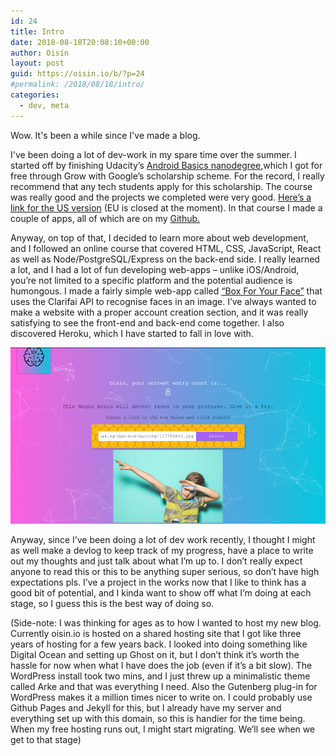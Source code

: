 ```yaml
---
id: 24
title: Intro
date: 2018-08-18T20:08:10+00:00
author: Oisín
layout: post
guid: https://oisin.io/b/?p=24
#permalink: /2018/08/18/intro/
categories:
  - dev, meta
---
```

Wow. It's been a while since I've made a blog.

I've been doing a lot of dev-work in my spare time over the summer. I started off by finishing Udacity’s [Android Basics nanodegree,](https://eu.udacity.com/course/android-basics-nanodegree-by-google--nd803)which I got for free through Grow with Google’s scholarship scheme. For the record, I really recommend that any tech students apply for this scholarship. The course was really good and the projects we completed were very good. [Here’s a link for the US version](https://www.udacity.com/grow-with-google) (EU is closed at the moment). In that course I made a couple of apps, all of which are on my [Github.](https://github.com/oisinq)

Anyway, on top of that, I decided to learn more about web development, and I followed an online course that covered HTML, CSS, JavaScript, React as well as Node/PostgreSQL/Express on the back-end side. I really learned a lot, and I had a lot of fun developing web-apps – unlike iOS/Android, you’re not limited to a specific platform and the potential audience is humongous. I made a fairly simple web-app called [“Box For Your Face”](https://boxforyourface.herokuapp.com/) that uses the Clarifai API to recognise faces in an image. I’ve always wanted to make a website with a proper account creation section, and it was really satisfying to see the front-end and back-end come together. I also discovered Heroku, which I have started to fall in love with.

![](/img/08/Screen-Shot-2018-08-18-at-19.36.09.png)

<!-- https://oisin.io/b/wp-content/uploads/2018/08/Screen-Shot-2018-08-18-at-19.36.09.png -->

Anyway, since I’ve been doing a lot of dev work recently, I thought I might as well make a devlog to keep track of my progress, have a place to write out my thoughts and just talk about what I’m up to. I don’t really expect anyone to read this or this to be anything super serious, so don’t have high expectations pls. I’ve a project in the works now that I like to think has a good bit of potential, and I kinda want to show off what I’m doing at each stage, so I guess this is the best way of doing so.

(Side-note: I was thinking for ages as to how I wanted to host my new blog. Currently oisin.io is hosted on a shared hosting site that I got like three years of hosting for a few years back. I looked into doing something like Digital Ocean and setting up Ghost on it, but I don’t think it’s worth the hassle for now when what I have does the job (even if it’s a bit slow). The WordPress install took two mins, and I just threw up a minimalistic theme called Arke and that was everything I need. Also the Gutenberg plug-in for WordPress makes it a million times nicer to write on. I could probably use Github Pages and Jekyll for this, but I already have my server and everything set up with this domain, so this is handier for the time being. When my free hosting runs out, I might start migrating. We’ll see when we get to that stage)